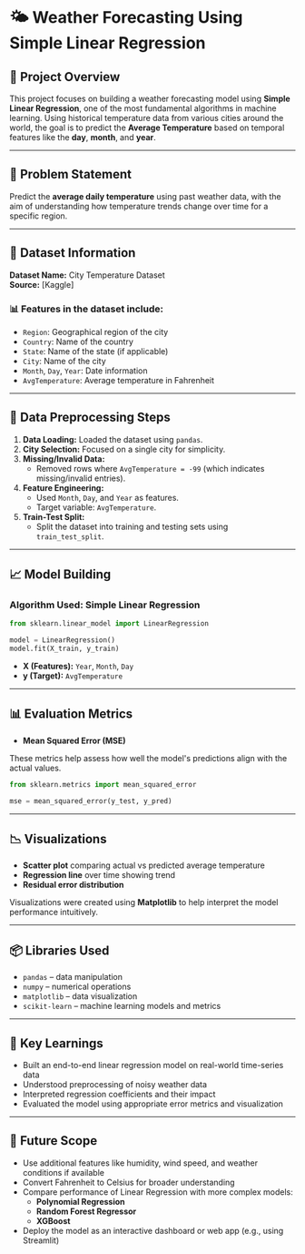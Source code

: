 # 🌤️ Weather Forecasting Using Simple Linear Regression

## 📌 Project Overview

This project focuses on building a weather forecasting model using **Simple Linear Regression**, one of the most fundamental algorithms in machine learning. Using historical temperature data from various cities around the world, the goal is to predict the **Average Temperature** based on temporal features like the **day**, **month**, and **year**.

---

## 🧠 Problem Statement

Predict the **average daily temperature** using past weather data, with the aim of understanding how temperature trends change over time for a specific region.

---

## 🧾 Dataset Information

**Dataset Name:** City Temperature Dataset  
**Source:** [Kaggle]

### 📊 Features in the dataset include:

- `Region`: Geographical region of the city  
- `Country`: Name of the country  
- `State`: Name of the state (if applicable)  
- `City`: Name of the city  
- `Month`, `Day`, `Year`: Date information  
- `AvgTemperature`: Average temperature in Fahrenheit  

---

## 🧹 Data Preprocessing Steps

1. **Data Loading:** Loaded the dataset using `pandas`.
2. **City Selection:** Focused on a single city for simplicity.
3. **Missing/Invalid Data:**  
   - Removed rows where `AvgTemperature = -99` (which indicates missing/invalid entries).
4. **Feature Engineering:**  
   - Used `Month`, `Day`, and `Year` as features.
   - Target variable: `AvgTemperature`.
5. **Train-Test Split:**  
   - Split the dataset into training and testing sets using `train_test_split`.

---

## 📈 Model Building

### Algorithm Used: **Simple Linear Regression**

```python
from sklearn.linear_model import LinearRegression

model = LinearRegression()
model.fit(X_train, y_train)
```

- **X (Features):** `Year`, `Month`, `Day`  
- **y (Target):** `AvgTemperature`

---

## 📊 Evaluation Metrics

- **Mean Squared Error (MSE)**  

These metrics help assess how well the model's predictions align with the actual values.

```python
from sklearn.metrics import mean_squared_error

mse = mean_squared_error(y_test, y_pred)

```

---

## 📉 Visualizations

- **Scatter plot** comparing actual vs predicted average temperature  
- **Regression line** over time showing trend  
- **Residual error distribution**

Visualizations were created using **Matplotlib** to help interpret the model performance intuitively.

---

## 📦 Libraries Used

- `pandas` – data manipulation  
- `numpy` – numerical operations  
- `matplotlib` – data visualization  
- `scikit-learn` – machine learning models and metrics  

---

## 📌 Key Learnings

- Built an end-to-end linear regression model on real-world time-series data  
- Understood preprocessing of noisy weather data  
- Interpreted regression coefficients and their impact  
- Evaluated the model using appropriate error metrics and visualization  

---

## 🚀 Future Scope

- Use additional features like humidity, wind speed, and weather conditions if available  
- Convert Fahrenheit to Celsius for broader understanding  
- Compare performance of Linear Regression with more complex models:
  - **Polynomial Regression**
  - **Random Forest Regressor**
  - **XGBoost**
- Deploy the model as an interactive dashboard or web app (e.g., using Streamlit)


